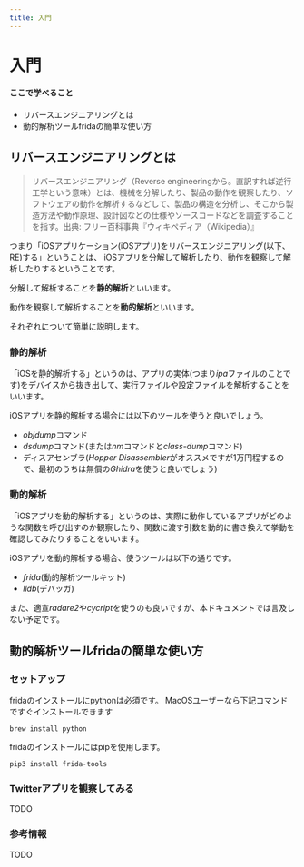 ```yaml
---
title: 入門
---
```


# 入門

#### ここで学べること
- リバースエンジニアリングとは
- 動的解析ツールfridaの簡単な使い方

## リバースエンジニアリングとは

>リバースエンジニアリング（Reverse engineeringから。直訳すれば逆行工学という意味）とは、機械を分解したり、製品の動作を観察したり、ソフトウェアの動作を解析するなどして、製品の構造を分析し、そこから製造方法や動作原理、設計図などの仕様やソースコードなどを調査することを指す。出典: フリー百科事典『ウィキペディア（Wikipedia）』

つまり「iOSアプリケーション(iOSアプリ)をリバースエンジニアリング(以下、RE)する」ということは、
iOSアプリを分解して解析したり、動作を観察して解析したりするということです。

分解して解析することを**静的解析**といいます。

動作を観察して解析することを**動的解析**といいます。

それぞれについて簡単に説明します。

### 静的解析
「iOSを静的解析する」というのは、アプリの実体(つまり*ipa*ファイルのことです)をデバイスから抜き出して、実行ファイルや設定ファイルを解析することをいいます。

iOSアプリを静的解析する場合には以下のツールを使うと良いでしょう。
- *objdump*コマンド
- *dsdump*コマンド(または*nm*コマンドと*class-dump*コマンド)
- ディスアセンブラ(*Hopper Disassembler*がオススメですが1万円程するので、最初のうちは無償の*Ghidra*を使うと良いでしょう)



### 動的解析
「iOSアプリを動的解析する」というのは、実際に動作しているアプリがどのような関数を呼び出すのか観察したり、関数に渡す引数を動的に書き換えて挙動を確認してみたりすることをいいます。

iOSアプリを動的解析する場合、使うツールは以下の通りです。

- *frida*(動的解析ツールキット)
- *lldb*(デバッガ)

また、適宣*radare2*や*cycript*を使うのも良いですが、本ドキュメントでは言及しない予定です。


## 動的解析ツールfridaの簡単な使い方

### セットアップ

fridaのインストールにpythonは必須です。
MacOSユーザーなら下記コマンドですぐインストールできます

```
brew install python
```

fridaのインストールにはpipを使用します。

```
pip3 install frida-tools
```

### Twitterアプリを観察してみる
TODO

### 参考情報
TODO